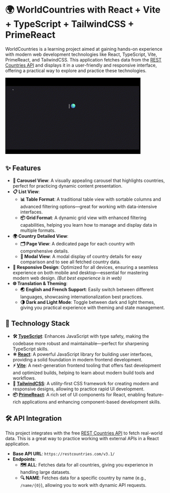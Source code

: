 # 🌍 WorldCountries with React + Vite + TypeScript + TailwindCSS + PrimeReact 

WorldCountries is a learning project aimed at gaining hands-on experience with modern web development technologies like React, TypeScript, Vite, PrimeReact, and TailwindCSS. This application fetches data from the [REST Countries API](https://restcountries.com/) and displays it in a user-friendly and responsive interface, offering a practical way to explore and practice these technologies.

![WorldCountries Demo](/public/gif/welcome.gif)

## ✨ Features

- **🎠 Carousel View**: A visually appealing carousel that highlights countries, perfect for practicing dynamic content presentation.
- **📋 List View**:
  - **📊 Table Format**: A traditional table view with sortable columns and advanced filtering options—great for working with data-intensive interfaces.
  - **📦 Grid Format**: A dynamic grid view with enhanced filtering capabilities, helping you learn how to manage and display data in multiple formats.
- **🌍 Country Detailed View**:
  - **🗂️ Page View**: A dedicated page for each country with comprehensive details.
  - **🔳 Modal View**: A modal display of country details for easy comparison and to see all fetched country data.
- **📱 Responsive Design**: Optimized for all devices, ensuring a seamless experience on both mobile and desktop—essential for mastering modern web design. *(But best experience is in web)*
- **🌐 Translation & Theming**:
  - **🌏 English and French Support**: Easily switch between different languages, showcasing internationalization best practices.
  - **🌗 Dark and Light Mode**: Toggle between dark and light themes, giving you practical experience with theming and state management.

## 🚀 Technology Stack

- **🛠️ [TypeScript](https://www.typescriptlang.org/)**: Enhances JavaScript with type safety, making the codebase more robust and maintainable—perfect for sharpening TypeScript skills.
- **⚛️ [React](https://reactjs.org/)**: A powerful JavaScript library for building user interfaces, providing a solid foundation in modern frontend development.
- **⚡ [Vite](https://vitejs.dev/)**: A next-generation frontend tooling that offers fast development and optimized builds, helping to learn about modern build tools and workflows.
- **🎨 [TailwindCSS](https://tailwindcss.com/)**: A utility-first CSS framework for creating modern and responsive designs, allowing to practice rapid UI development.
- **📦 [PrimeReact](https://primereact.org/)**: A rich set of UI components for React, enabling feature-rich applications and enhancing component-based development skills.

## 🛠 API Integration

This project integrates with the free [REST Countries API](https://restcountries.com/) to fetch real-world data. This is a great way to practice working with external APIs in a React application.

- **Base API URL**: `https://restcountries.com/v3.1/`
- **Endpoints**:
  - **🗺️ ALL**: Fetches data for all countries, giving you experience in handling large datasets.
  - **🔍 NAME**: Fetches data for a specific country by name (e.g., `/name/{0}`), allowing you to work with dynamic API requests.
